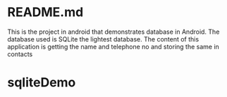﻿# README.md

This is the project in android that demonstrates database in Android.  The database used is SQLite the lightest database.  The content of this application is getting  the name and telephone no and storing the same in contacts
# sqliteDemo
